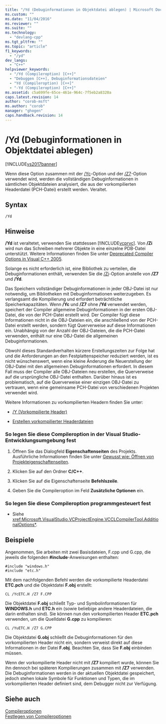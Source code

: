 ```yaml
---
title: "/Yd (Debuginformationen in Objektdatei ablegen) | Microsoft Docs"
ms.custom: ""
ms.date: "11/04/2016"
ms.reviewer: ""
ms.suite: ""
ms.technology: 
  - "devlang-cpp"
ms.tgt_pltfrm: ""
ms.topic: "article"
f1_keywords: 
  - "/yd"
dev_langs: 
  - "C++"
helpviewer_keywords: 
  - "/Yd (Compileroption) [C++]"
  - "Debuggen [C++], Debuginformationsdateien"
  - "Yd (Compileroption) [C++]"
  - "-Yd (Compileroption) [C++]"
ms.assetid: c5a699fe-65ce-461e-964c-7f5eb2a8320a
caps.latest.revision: 14
author: "corob-msft"
ms.author: "corob"
manager: "ghogen"
caps.handback.revision: 14
---
```

# /Yd (Debuginformationen in Objektdatei ablegen)
[!INCLUDE[vs2017banner](../../assembler/inline/includes/vs2017banner.md)]

Wenn diese Option zusammen mit der [\/Yc](../../build/reference/yc-create-precompiled-header-file.md)\-Option und der [\/Z7](../../build/reference/z7-zi-zi-debug-information-format.md)\-Option verwendet wird, werden die vollständigen Debuginformationen in sämtlichen Objektdateien analysiert, die aus der vorkompilierten Headerdatei \(PCH\-Datei\) erstellt werden.  Veraltet.  
  
## Syntax  
  
```  
/Yd  
```  
  
## Hinweise  
 **\/Yd** ist veraltetet, verwenden Sie stattdessen [!INCLUDE[vcprvc](../../build/includes/vcprvc_md.md)]. Von **\/Zi** wird nun das Schreiben mehrerer Objekte in eine einzelne PDB\-Datei unterstützt.  Weitere Informationen finden Sie unter [Deprecated Compiler Options in Visual C\+\+ 2005](assetId:///aa59fce3-50b8-4f66-9aeb-ce09a7a84cce).  
  
 Solange es nicht erforderlich ist, eine Bibliothek zu verteilen, die Debuginformationen enthält, verwenden Sie die [\/Zi](../../build/reference/z7-zi-zi-debug-information-format.md)\-Option anstelle von **\/Z7** und **\/Yd**.  
  
 Das Speichern vollständiger Debuginformationen in jeder OBJ\-Datei ist nur notwendig, um Bibliotheken mit Debuginformationen weiterzugeben.  Es verlangsamt die Kompilierung und erfordert beträchtliche Speicherkapazitäten.  Wenn **\/Yc** und **\/Z7** ohne **\/Yd** verwendet werden, speichert der Compiler allgemeine Debuginformationen in der ersten OBJ\-Datei, die von der PCH\-Datei erstellt wird.  Der Compiler fügt diese Informationen nicht in die OBJ\-Dateien ein, die anschließend von der PCH\-Datei erstellt werden, sondern fügt Querverweise auf diese Informationen ein.  Unabhängig von der Anzahl der OBJ\-Dateien, die die PCH\-Datei verwenden, enthält nur eine OBJ\-Datei die allgemeinen Debuginformationen.  
  
 Obwohl dieses Standardverhalten kürzere Erstellungszeiten zur Folge hat und die Anforderungen an den Festplattenspeicher reduziert werden, ist es nicht wünschenswert, wenn eine kleine Änderung die Neuerstellung der OBJ\-Datei mit den allgemeinen Debuginformationen erfordert.  In diesem Fall muss der Compiler alle OBJ\-Dateien neu erstellen, die Querverweise auf die ursprüngliche OBJ\-Datei enthalten.  Darüber hinaus ist es problematisch, auf die Querverweise einer einzigen OBJ\-Datei zu vertrauen, wenn eine gemeinsame PCH\-Datei von verschiedenen Projekten verwendet wird.  
  
 Weitere Informationen zu vorkompilierten Headern finden Sie unter:  
  
-   [\/Y \(Vorkompilierte Header\)](../../build/reference/y-precompiled-headers.md)  
  
-   [Erstellen vorkompilierter Headerdateien](../../build/reference/creating-precompiled-header-files.md)  
  
### So legen Sie diese Compileroption in der Visual Studio\-Entwicklungsumgebung fest  
  
1.  Öffnen Sie das Dialogfeld **Eigenschaftenseiten** des Projekts.  Ausführliche Informationen finden Sie unter [Gewusst wie: Öffnen von Projekteigenschaftenseiten](../../misc/how-to-open-project-property-pages.md).  
  
2.  Klicken Sie auf den Ordner **C\/C\+\+**.  
  
3.  Klicken Sie auf die Eigenschaftenseite **Befehlszeile**.  
  
4.  Geben Sie die Compileroption im Feld **Zusätzliche Optionen** ein.  
  
### So legen Sie diese Compileroption programmgesteuert fest  
  
-   Siehe <xref:Microsoft.VisualStudio.VCProjectEngine.VCCLCompilerTool.AdditionalOptions*>.  
  
## Beispiele  
 Angenommen, Sie arbeiten mit zwei Basisdateien, F.cpp und G.cpp, die jeweils die folgenden **\#include**\-Anweisungen enthalten:  
  
```  
#include "windows.h"  
#include "etc.h"  
```  
  
 Mit dem nachfolgenden Befehl werden die vorkompilierte Headerdatei **ETC.pch** und die Objektdatei **F.obj** erstellt:  
  
```  
CL /YcETC.H /Z7 F.CPP  
```  
  
 Die Objektdatei **F.obj** schließt Typ\- und Symbolinformationen für **WINDOWS.h** und **ETC.h** ein \(sowie beliebige andere Headerdateien, die darin enthalten sind\).  Sie können nun den vorkompilierten Header **ETC.pch** verwenden, um die Quelldatei **G.cpp** zu kompilieren:  
  
```  
CL /YuETC.H /Z7 G.CPP  
```  
  
 Die Objektdatei **G.obj** schließt die Debuginformationen für den vorkompilierten Header nicht ein, sondern verweist direkt auf diese Informationen in der Datei **F.obj**.  Beachten Sie, dass Sie **F.obj** einbinden müssen.  
  
 Wenn der vorkompilierte Header nicht mit **\/Z7** kompiliert wurde, können Sie ihn dennoch bei späteren Kompilierungen zusammen mit **\/Z7** verwenden.  Die Debuginformationen werden in der aktuellen Objektdatei gespeichert, jedoch stehen lokale Symbole für Funktionen und Typen, die im vorkompilierten Header definiert sind, dem Debugger nicht zur Verfügung.  
  
## Siehe auch  
 [Compileroptionen](../../build/reference/compiler-options.md)   
 [Festlegen von Compileroptionen](../../build/reference/setting-compiler-options.md)